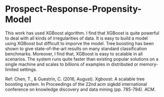 # Prospect-Response-Propensity-Model
This work has used XGBoost algorithm. 
I find that XGBoost is quite powerful to deal with all kinds of irregularities of data.
It is easy to build a model using XGBoost but difficult to imporve the model. 
Tree boosting has been shown to give state-of-the-art results on many standard classification
benchmarks. Moreover, I find that, XGBoost is easy to scalable in all scenarios. The system runs quite faster than existing popular solutions on a single machine and scales to billions of examples in distributed or memory-limited settings.

Ref:
Chen, T., & Guestrin, C. (2016, August). Xgboost: A scalable tree boosting system. In Proceedings of the 22nd acm sigkdd international conference on knowledge discovery and data mining (pp. 785-794). ACM.
